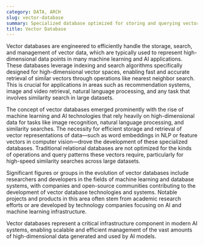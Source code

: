 ```yaml
---
category: DATA, ARCH
slug: vector-database
summary: Specialized database optimized for storing and querying vectors, which are arrays of numbers representing data in high-dimensional space.
title: Vector Database
---
```


Vector databases are engineered to efficiently handle the storage, search, and management of vector data, which are typically used to represent high-dimensional data points in many machine learning and AI applications. These databases leverage indexing and search algorithms specifically designed for high-dimensional vector spaces, enabling fast and accurate retrieval of similar vectors through operations like nearest neighbor search. This is crucial for applications in areas such as recommendation systems, image and video retrieval, natural language processing, and any task that involves similarity search in large datasets.

The concept of vector databases emerged prominently with the rise of machine learning and AI technologies that rely heavily on high-dimensional data for tasks like image recognition, natural language processing, and similarity searches. The necessity for efficient storage and retrieval of vector representations of data—such as word embeddings in NLP or feature vectors in computer vision—drove the development of these specialized databases. Traditional relational databases are not optimized for the kinds of operations and query patterns these vectors require, particularly for high-speed similarity searches across large datasets.

Significant figures or groups in the evolution of vector databases include researchers and developers in the fields of machine learning and database systems, with companies and open-source communities contributing to the development of vector database technologies and systems. Notable projects and products in this area often stem from academic research efforts or are developed by technology companies focusing on AI and machine learning infrastructure.

Vector databases represent a critical infrastructure component in modern AI systems, enabling scalable and efficient management of the vast amounts of high-dimensional data generated and used by AI models.